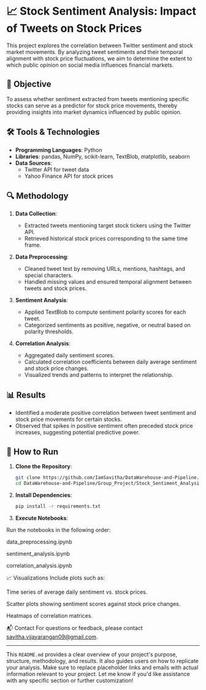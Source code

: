 
# 📈 Stock Sentiment Analysis: Impact of Tweets on Stock Prices

This project explores the correlation between Twitter sentiment and stock market movements. By analyzing tweet sentiments and their temporal alignment with stock price fluctuations, we aim to determine the extent to which public opinion on social media influences financial markets.

## 🧠 Objective

To assess whether sentiment extracted from tweets mentioning specific stocks can serve as a predictor for stock price movements, thereby providing insights into market dynamics influenced by public opinion.


## 🛠️ Tools & Technologies

- **Programming Languages**: Python
- **Libraries**: pandas, NumPy, scikit-learn, TextBlob, matplotlib, seaborn
- **Data Sources**:
  - Twitter API for tweet data
  - Yahoo Finance API for stock prices

## 🔍 Methodology

1. **Data Collection**:
   - Extracted tweets mentioning target stock tickers using the Twitter API.
   - Retrieved historical stock prices corresponding to the same time frame.

2. **Data Preprocessing**:
   - Cleaned tweet text by removing URLs, mentions, hashtags, and special characters.
   - Handled missing values and ensured temporal alignment between tweets and stock prices.

3. **Sentiment Analysis**:
   - Applied TextBlob to compute sentiment polarity scores for each tweet.
   - Categorized sentiments as positive, negative, or neutral based on polarity thresholds.

4. **Correlation Analysis**:
   - Aggregated daily sentiment scores.
   - Calculated correlation coefficients between daily average sentiment and stock price changes.
   - Visualized trends and patterns to interpret the relationship.

## 📊 Results

- Identified a moderate positive correlation between tweet sentiment and stock price movements for certain stocks.
- Observed that spikes in positive sentiment often preceded stock price increases, suggesting potential predictive power.

## 🚀 How to Run

1. **Clone the Repository**:

   ```bash
   git clone https://github.com/IamSavitha/DataWarehouse-and-Pipeline.git
   cd DataWarehouse-and-Pipeline/Group_Project/Stock_Sentiment_Analysis_tweet_impact

2. **Install Dependencies**:

    ```bash
    pip install -r requirements.txt

3. **Execute Notebooks**:

Run the notebooks in the following order:

data_preprocessing.ipynb

sentiment_analysis.ipynb

correlation_analysis.ipynb

📈 Visualizations
Include plots such as:

Time series of average daily sentiment vs. stock prices.

Scatter plots showing sentiment scores against stock price changes.

Heatmaps of correlation matrices.

📬 Contact
For questions or feedback, please contact savitha.vijayarangan09@gmail.com.

---

This `README.md` provides a clear overview of your project's purpose, structure, methodology, and results. It also guides users on how to replicate your analysis. Make sure to replace placeholder links and emails with actual information relevant to your project. Let me know if you'd like assistance with any specific section or further customization!

